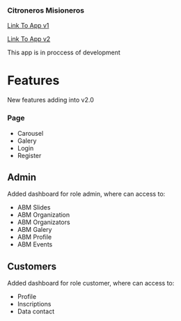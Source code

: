 ### Citroneros Misioneros

[Link To App v1](https://citronerosmisioneros.com.ar)

[Link To App v2](https://citroneros-frontend.herokuapp.com)

This app is in proccess of development

# Features

New features adding into v2.0

### Page

- Carousel
- Galery
- Login
- Register

## Admin

Added dashboard for role admin, where can access to:

- ABM Slides
- ABM Organization
- ABM Organizators
- ABM Galery
- ABM Profile
- ABM Events

## Customers

Added dashboard for role customer, where can access to:

- Profile
- Inscriptions
- Data contact
